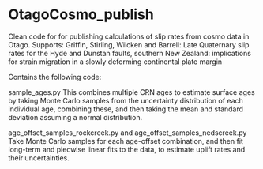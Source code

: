 # OtagoCosmo_publish
Clean code for for publishing calculations of slip rates from cosmo data in Otago. Supports:
Griffin, Stirling, Wilcken and Barrell: Late Quaternary slip rates for the Hyde and Dunstan faults,
southern New Zealand: implications for strain migration in a slowly deforming continental plate margin

Contains the following code:

sample_ages.py
This combines multiple CRN ages to estimate surface ages by taking Monte Carlo samples from
the uncertainty distribution of each individual age, combining these, and then taking the
mean and standard deviation assuming a normal distribution.

age_offset_samples_rockcreek.py and age_offset_samples_nedscreek.py
Take Monte Carlo samples for each age-offset combination, and then fit
long-term and piecwise linear fits to the data, to estimate uplift rates
and their uncertainties.